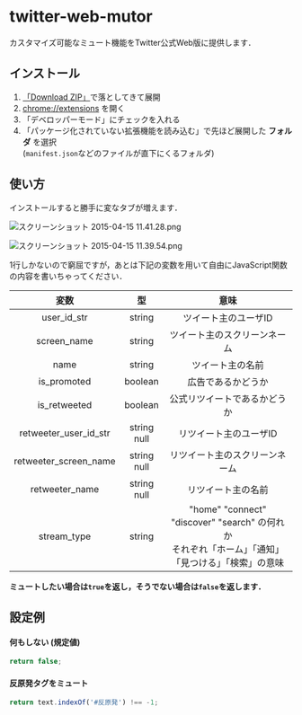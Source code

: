 # twitter-web-mutor

カスタマイズ可能なミュート機能をTwitter公式Web版に提供します．

## インストール

1. [「Download ZIP」](https://github.com/mpyw/twitter-web-mutor/archive/master.zip)で落としてきて展開
2. [chrome://extensions](chrome://extensions) を開く
3. 「デベロッパーモード」にチェックを入れる
4. 「パッケージ化されていない拡張機能を読み込む」で先ほど展開した **フォルダ** を選択<br /> (`manifest.json`などのファイルが直下にくるフォルダ)

## 使い方

インストールすると勝手に変なタブが増えます．

![スクリーンショット 2015-04-15 11.41.28.png](https://qiita-image-store.s3.amazonaws.com/0/25060/f26a373a-4e34-962e-3654-5f95d464cb89.png)

![スクリーンショット 2015-04-15 11.39.54.png](https://qiita-image-store.s3.amazonaws.com/0/25060/2fd1bace-0751-1551-4cab-6c4dc1ab0ef6.png)

1行しかないので窮屈ですが，あとは下記の変数を用いて自由にJavaScript関数の内容を書いちゃってください．

|変数|型|意味|
|:--:|:--:|:--:|
|user_id_str|string|ツイート主のユーザID|
|screen_name|string|ツイート主のスクリーンネーム|
|name|string|ツイート主の名前|
|is_promoted|boolean|広告であるかどうか|
|is_retweeted|boolean|公式リツイートであるかどうか|
|retweeter_user_id_str|string<br />null|リツイート主のユーザID|
|retweeter_screen_name|string<br />null|リツイート主のスクリーンネーム|
|retweeter_name|string<br />null|リツイート主の名前|
|stream_type|string| "home" "connect" "discover" "search" の何れか<br />それぞれ「ホーム」「通知」「見つける」「検索」の意味|

**ミュートしたい場合は`true`を返し，そうでない場合は`false`を返します．**  

## 設定例

#### 何もしない (規定値)

```javascript
return false;
```

#### 反原発タグをミュート

```javascript
return text.indexOf('#反原発') !== -1;
```
